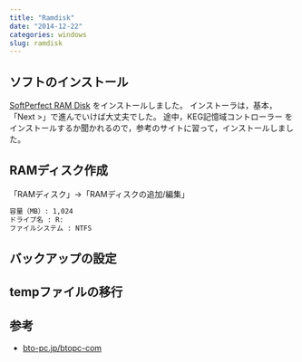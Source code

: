 ```yaml
---
title: "Ramdisk"
date: "2014-12-22"
categories: windows
slug: ramdisk
---
```


## ソフトのインストール

[SoftPerfect RAM Disk](http://www.vector.co.jp/soft/winnt/hardware/se502682.html) をインストールしました。
インストーラは，基本，「Next >」で進んでいけば大丈夫でした。
途中，KEG記憶域コントローラー をインストールするか聞かれるので，参考のサイトに習って，インストールしました。

## RAMディスク作成
「RAMディスク」->「RAMディスクの追加/編集」

```bash
容量（MB）: 1,024
ドライブ名 : R:
ファイルシステム : NTFS
```

## バックアップの設定

## tempファイルの移行


## 参考
- [bto-pc.jp/btopc-com](http://bto-pc.jp/btopc-com/repair/ramdisk-win7-64bit-freesoft.html)

